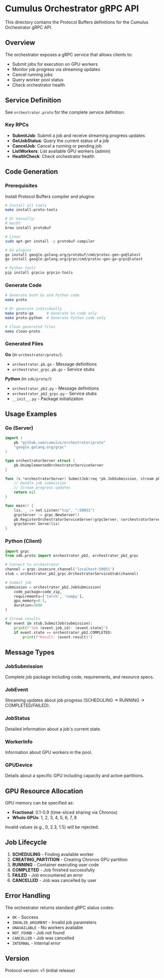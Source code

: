 # Cumulus Orchestrator gRPC API

This directory contains the Protocol Buffers definitions for the Cumulus Orchestrator gRPC API.

## Overview

The orchestrator exposes a gRPC service that allows clients to:
- Submit jobs for execution on GPU workers
- Monitor job progress via streaming updates
- Cancel running jobs
- Query worker pool status
- Check orchestrator health

## Service Definition

See `orchestrator.proto` for the complete service definition.

### Key RPCs

- **SubmitJob**: Submit a job and receive streaming progress updates
- **GetJobStatus**: Query the current status of a job
- **CancelJob**: Cancel a running or pending job
- **ListWorkers**: List available GPU workers (admin)
- **HealthCheck**: Check orchestrator health

## Code Generation

### Prerequisites

Install Protocol Buffers compiler and plugins:

```bash
# Install all tools
make install-proto-tools

# Or manually:
# macOS
brew install protobuf

# Linux
sudo apt-get install -y protobuf-compiler

# Go plugins
go install google.golang.org/protobuf/cmd/protoc-gen-go@latest
go install google.golang.org/grpc/cmd/protoc-gen-go-grpc@latest

# Python tools
pip install grpcio grpcio-tools
```

### Generate Code

```bash
# Generate both Go and Python code
make proto

# Or generate individually
make proto-go      # Generate Go code only
make proto-python  # Generate Python code only

# Clean generated files
make clean-proto
```

### Generated Files

**Go** (in `orchestrator/proto/`):
- `orchestrator.pb.go` - Message definitions
- `orchestrator_grpc.pb.go` - Service stubs

**Python** (in `sdk/proto/`):
- `orchestrator_pb2.py` - Message definitions
- `orchestrator_pb2_grpc.py` - Service stubs
- `__init__.py` - Package initialization

## Usage Examples

### Go (Server)

```go
import (
    pb "github.com/cumulus/orchestrator/proto"
    "google.golang.org/grpc"
)

type orchestratorServer struct {
    pb.UnimplementedOrchestratorServiceServer
}

func (s *orchestratorServer) SubmitJob(req *pb.JobSubmission, stream pb.OrchestratorService_SubmitJobServer) error {
    // Handle job submission
    // Stream progress updates
    return nil
}

func main() {
    lis, _ := net.Listen("tcp", ":50051")
    grpcServer := grpc.NewServer()
    pb.RegisterOrchestratorServiceServer(grpcServer, &orchestratorServer{})
    grpcServer.Serve(lis)
}
```

### Python (Client)

```python
import grpc
from sdk.proto import orchestrator_pb2, orchestrator_pb2_grpc

# Connect to orchestrator
channel = grpc.insecure_channel('localhost:50051')
stub = orchestrator_pb2_grpc.OrchestratorServiceStub(channel)

# Submit job
submission = orchestrator_pb2.JobSubmission(
    code_package=code_zip,
    requirements=['torch', 'numpy'],
    gpu_memory=0.5,
    duration=3600
)

# Stream results
for event in stub.SubmitJob(submission):
    print(f"Job {event.job_id}: {event.state}")
    if event.state == orchestrator_pb2.COMPLETED:
        print(f"Result: {event.result}")
```

## Message Types

### JobSubmission
Complete job package including code, requirements, and resource specs.

### JobEvent
Streaming updates about job progress (SCHEDULING → RUNNING → COMPLETED/FAILED).

### JobStatus
Detailed information about a job's current state.

### WorkerInfo
Information about GPU workers in the pool.

### GPUDevice
Details about a specific GPU including capacity and active partitions.

## GPU Resource Allocation

GPU memory can be specified as:
- **Fractional**: 0.1-0.9 (time-sliced sharing via Chronos)
- **Whole GPUs**: 1, 2, 3, 4, 5, 6, 7, 8

Invalid values (e.g., 0, 2.3, 1.5) will be rejected.

## Job Lifecycle

1. **SCHEDULING** - Finding available worker
2. **CREATING_PARTITION** - Creating Chronos GPU partition
3. **RUNNING** - Container executing user code
4. **COMPLETED** - Job finished successfully
5. **FAILED** - Job encountered an error
6. **CANCELLED** - Job was cancelled by user

## Error Handling

The orchestrator returns standard gRPC status codes:
- `OK` - Success
- `INVALID_ARGUMENT` - Invalid job parameters
- `UNAVAILABLE` - No workers available
- `NOT_FOUND` - Job not found
- `CANCELLED` - Job was cancelled
- `INTERNAL` - Internal error

## Version

Protocol version: v1 (initial release)
